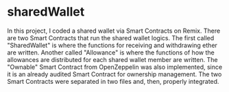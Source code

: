 # sharedWallet
In this project, I coded a shared wallet via Smart Contracts on Remix. There are two Smart Contracts that run the shared wallet logics. The first called "SharedWallet" is where the functions for receiving and withdrawing ether are written. Another called "Allowance" is where the functions of how the allowances are distributed for each shared wallet member are written. The "Ownable" Smart Contract from OpenZeppelin was also implemented, since it is an already audited Smart Contract for ownership management. The two Smart Contracts were separated in two files and, then, properly integrated.
